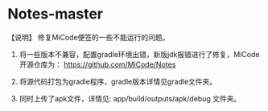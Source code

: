 # Notes-master

【说明】
修复MiCode便签的一些不能运行的问题。
1. 将一些版本不兼容，配置gradle环境出错，新版jdk报错进行了修复，MiCode开源仓库为：
   https://github.com/MiCode/Notes
   
3. 将源代码打包为gradle程序，gradle版本详情见gradle文件夹。

4. 同时上传了apk文件，详情见: app/build/outputs/apk/debug 文件夹。

